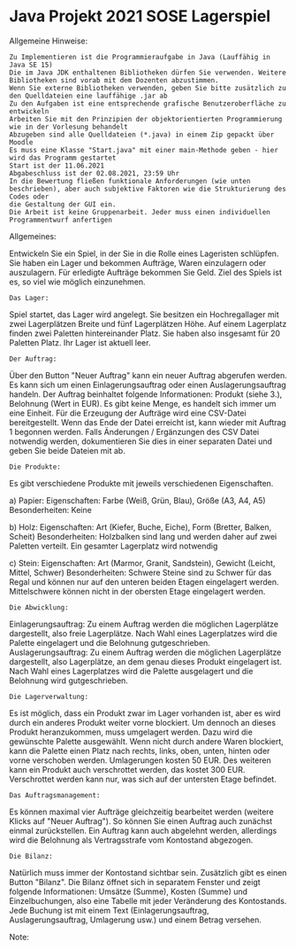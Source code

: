 # Java Projekt 2021 SOSE Lagerspiel
Allgemeine Hinweise:

    Zu Implementieren ist die Programmieraufgabe in Java (Lauffähig in Java SE 15)
    Die im Java JDK enthaltenen Bibliotheken dürfen Sie verwenden. Weitere Bibliotheken sind vorab mit dem Dozenten abzustimmen. 
    Wenn Sie externe Bibliotheken verwenden, geben Sie bitte zusätzlich zu den Quelldateien eine lauffähige .jar ab
    Zu den Aufgaben ist eine entsprechende grafische Benutzeroberfläche zu entwickeln
    Arbeiten Sie mit den Prinzipien der objektorientierten Programmierung wie in der Vorlesung behandelt
    Abzugeben sind alle Quelldateien (*.java) in einem Zip gepackt über Moodle
    Es muss eine Klasse "Start.java" mit einer main-Methode geben - hier wird das Programm gestartet
    Start ist der 11.06.2021
    Abgabeschluss ist der 02.08.2021, 23:59 Uhr
    In die Bewertung fließen funktionale Anforderungen (wie unten beschrieben), aber auch subjektive Faktoren wie die Strukturierung des Codes oder 
    die Gestaltung der GUI ein.
    Die Arbeit ist keine Gruppenarbeit. Jeder muss einen individuellen Programmentwurf anfertigen
    
Allgemeines:

Entwickeln Sie ein Spiel, in der Sie in die Rolle eines Lageristen schlüpfen. Sie haben ein Lager und bekommen Aufträge, Waren einzulagern oder auszulagern. 
Für erledigte Aufträge bekommen Sie Geld. Ziel des Spiels ist es, so viel wie möglich einzunehmen.


    Das Lager:

Spiel startet, das Lager wird angelegt. Sie besitzen ein Hochregallager mit zwei Lagerplätzen Breite und fünf Lagerplätzen Höhe. Auf einem Lagerplatz finden zwei Paletten hintereinander Platz. Sie haben also insgesamt für 20 Paletten Platz. Ihr Lager ist aktuell leer.

    Der Auftrag:

Über den Button "Neuer Auftrag" kann ein neuer Auftrag abgerufen werden. Es kann sich um einen Einlagerungsauftrag oder einen Auslagerungsauftrag handeln. Der Auftrag beinhaltet folgende Informationen: Produkt (siehe 3.), Belohnung (Wert in EUR). Es gibt keine Menge, es handelt sich immer um eine Einheit. 
Für die Erzeugung der Aufträge wird eine CSV-Datei bereitgestellt. Wenn das Ende der Datei erreicht ist, kann wieder mit Auftrag 1 begonnen werden. Falls Änderungen / Ergänzungen des CSV Datei notwendig werden, dokumentieren Sie dies in einer separaten Datei und geben Sie beide Dateien mit ab.

    Die Produkte:

Es gibt verschiedene Produkte mit jeweils verschiedenen Eigenschaften.

a) Papier:
Eigenschaften: Farbe (Weiß, Grün, Blau), Größe (A3, A4, A5)
Besonderheiten: Keine

b) Holz:
Eigenschaften: Art (Kiefer, Buche, Eiche), Form (Bretter, Balken, Scheit)
Besonderheiten: Holzbalken sind lang und werden daher auf zwei Paletten verteilt. Ein gesamter Lagerplatz wird notwendig

c) Stein:
Eigenschaften: Art (Marmor, Granit, Sandstein), Gewicht (Leicht, Mittel, Schwer)
Besonderheiten: Schwere Steine sind zu Schwer für das Regal und können nur auf den unteren beiden Etagen eingelagert werden. Mittelschwere können nicht in der obersten Etage eingelagert werden.

    Die Abwicklung:

Einlagerungsauftrag: Zu einem Auftrag werden die möglichen Lagerplätze dargestellt, also freie Lagerplätze. Nach Wahl eines Lagerplatzes wird die Palette eingelagert und die Belohnung gutgeschrieben.
Auslagerungsauftrag: Zu einem Auftrag werden die möglichen Lagerplätze dargestellt, also Lagerplätze, an dem genau dieses Produkt eingelagert ist. Nach Wahl eines Lagerplatzes wird die Palette ausgelagert und die Belohnung wird gutgeschrieben.

    Die Lagerverwaltung:

Es ist möglich, dass ein Produkt zwar im Lager vorhanden ist, aber es wird durch ein anderes Produkt weiter vorne blockiert. Um dennoch an dieses Produkt heranzukommen, muss umgelagert werden. Dazu wird die gewünschte Palette ausgewählt. Wenn nicht durch andere Waren blockiert, kann die Palette einen Platz nach rechts, links, oben, unten, hinten oder vorne verschoben werden. Umlagerungen kosten 50 EUR. Des weiteren kann ein Produkt auch verschrottet werden, das kostet 300 EUR. Verschrottet werden kann nur, was sich auf der untersten Etage befindet.

    Das Auftragsmanagement:

Es können maximal vier Aufträge gleichzeitig bearbeitet werden (weitere Klicks auf "Neuer Auftrag"). So können Sie einen Auftrag auch zunächst einmal zurückstellen. Ein Auftrag kann auch abgelehnt werden, allerdings wird die Belohnung als Vertragsstrafe vom Kontostand abgezogen.

    Die Bilanz:

Natürlich muss immer der Kontostand sichtbar sein. Zusätzlich gibt es einen Button "Bilanz". Die Bilanz öffnet sich in separatem Fenster und zeigt folgende Informationen: Umsätze (Summe), Kosten (Summe) und Einzelbuchungen, also eine Tabelle mit jeder Veränderung des Kontostands. Jede Buchung ist mit einem Text (Einlagerungsauftrag, Auslagerungsauftrag, Umlagerung usw.) und einem Betrag versehen.


Note:


